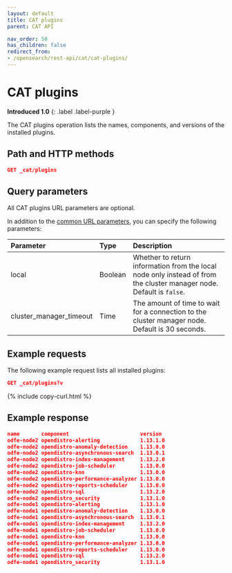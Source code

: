 ```yaml
---
layout: default
title: CAT plugins
parent: CAT API

nav_order: 50
has_children: false
redirect_from:
- /opensearch/rest-api/cat/cat-plugins/
---
```


# CAT plugins
**Introduced 1.0**
{: .label .label-purple }

The CAT plugins operation lists the names, components, and versions of the installed plugins.


## Path and HTTP methods

```json
GET _cat/plugins
```

## Query parameters

All CAT plugins URL parameters are optional.

In addition to the [common URL parameters]({{site.url}}{{site.baseurl}}/api-reference/cat/index), you can specify the following parameters:

Parameter | Type | Description
:--- | :--- | :---
local | Boolean | Whether to return information from the local node only instead of from the cluster manager node. Default is `false`.
cluster_manager_timeout | Time | The amount of time to wait for a connection to the cluster manager node. Default is 30 seconds.

## Example requests

The following example request lists all installed plugins:

```json
GET _cat/plugins?v
```
{% include copy-curl.html %}

## Example response

```json
name       component                       version
odfe-node2 opendistro-alerting             1.13.1.0
odfe-node2 opendistro-anomaly-detection    1.13.0.0
odfe-node2 opendistro-asynchronous-search  1.13.0.1
odfe-node2 opendistro-index-management     1.13.2.0
odfe-node2 opendistro-job-scheduler        1.13.0.0
odfe-node2 opendistro-knn                  1.13.0.0
odfe-node2 opendistro-performance-analyzer 1.13.0.0
odfe-node2 opendistro-reports-scheduler    1.13.0.0
odfe-node2 opendistro-sql                  1.13.2.0
odfe-node2 opendistro_security             1.13.1.0
odfe-node1 opendistro-alerting             1.13.1.0
odfe-node1 opendistro-anomaly-detection    1.13.0.0
odfe-node1 opendistro-asynchronous-search  1.13.0.1
odfe-node1 opendistro-index-management     1.13.2.0
odfe-node1 opendistro-job-scheduler        1.13.0.0
odfe-node1 opendistro-knn                  1.13.0.0
odfe-node1 opendistro-performance-analyzer 1.13.0.0
odfe-node1 opendistro-reports-scheduler    1.13.0.0
odfe-node1 opendistro-sql                  1.13.2.0
odfe-node1 opendistro_security             1.13.1.0
```
